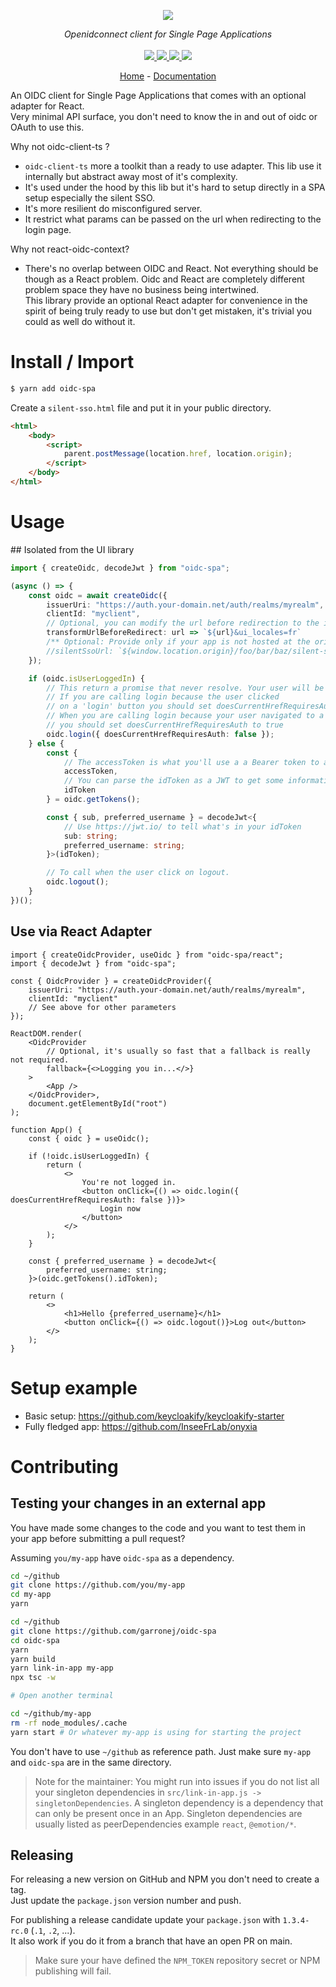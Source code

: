 <p align="center">
    <img src="https://user-images.githubusercontent.com/6702424/80216211-00ef5280-863e-11ea-81de-59f3a3d4b8e4.png">  
</p>
<p align="center">
    <i>Openidconnect client for Single Page Applications</i>
    <br>
    <br>
    <a href="https://github.com/garronej/oidc-spa/actions">
      <img src="https://github.com/garronej/oidc-spa/workflows/ci/badge.svg?branch=main">
    </a>
    <a href="https://bundlephobia.com/package/oidc-spa">
      <img src="https://img.shields.io/bundlephobia/minzip/oidc-spa">
    </a>
    <a href="https://www.npmjs.com/package/oidc-spa">
      <img src="https://img.shields.io/npm/dw/oidc-spa">
    </a>
    <a href="https://github.com/garronej/oidc-spa/blob/main/LICENSE">
      <img src="https://img.shields.io/npm/l/oidc-spa">
    </a>
</p>
<p align="center">
  <a href="https://github.com/garronej/oidc-spa">Home</a>
  -
  <a href="https://github.com/garronej/oidc-spa">Documentation</a>
</p>

An OIDC client for Single Page Applications that comes with an optional adapter for React.  
Very minimal API surface, you don't need to know the in and out of oidc or OAuth to use this.

Why not oidc-client-ts ?

-   `oidc-client-ts` more a toolkit than a ready to use adapter. This lib use it internally but abstract away most of it's complexity.
-   It's used under the hood by this lib but it's hard to setup directly in a SPA setup especially the silent SSO.
-   It's more resilient do misconfigured server.
-   It restrict what params can be passed on the url when redirecting to the login page.

Why not react-oidc-context?

-   There's no overlap between OIDC and React. Not everything should be though as a React problem. Oidc and React are
    completely different problem space they have no business being intertwined.  
    This library provide an optional React adapter for convenience in the spirit of being truly ready to use but don't
    get mistaken, it's trivial you could as well do without it.

# Install / Import

```bash
$ yarn add oidc-spa
```

Create a `silent-sso.html` file and put it in your public directory.

```html
<html>
    <body>
        <script>
            parent.postMessage(location.href, location.origin);
        </script>
    </body>
</html>
```

# Usage

## Isolated from the UI library

```ts
import { createOidc, decodeJwt } from "oidc-spa";

(async () => {
    const oidc = await createOidc({
        issuerUri: "https://auth.your-domain.net/auth/realms/myrealm",
        clientId: "myclient",
        // Optional, you can modify the url before redirection to the identity server
        transformUrlBeforeRedirect: url => `${url}&ui_locales=fr`
        /** Optional: Provide only if your app is not hosted at the origin  */
        //silentSsoUrl: `${window.location.origin}/foo/bar/baz/silent-sso.html`,
    });

    if (oidc.isUserLoggedIn) {
        // This return a promise that never resolve. Your user will be redirected to the identity server.
        // If you are calling login because the user clicked
        // on a 'login' button you should set doesCurrentHrefRequiresAuth to false.
        // When you are calling login because your user navigated to a path that require authentication
        // you should set doesCurrentHrefRequiresAuth to true
        oidc.login({ doesCurrentHrefRequiresAuth: false });
    } else {
        const {
            // The accessToken is what you'll use a a Bearer token to authenticate to your APIs
            accessToken,
            // You can parse the idToken as a JWT to get some information about the user.
            idToken
        } = oidc.getTokens();

        const { sub, preferred_username } = decodeJwt<{
            // Use https://jwt.io/ to tell what's in your idToken
            sub: string;
            preferred_username: string;
        }>(idToken);

        // To call when the user click on logout.
        oidc.logout();
    }
})();
```

## Use via React Adapter

```tsx
import { createOidcProvider, useOidc } from "oidc-spa/react";
import { decodeJwt } from "oidc-spa";

const { OidcProvider } = createOidcProvider({
    issuerUri: "https://auth.your-domain.net/auth/realms/myrealm",
    clientId: "myclient"
    // See above for other parameters
});

ReactDOM.render(
    <OidcProvider
        // Optional, it's usually so fast that a fallback is really not required.
        fallback={<>Logging you in...</>}
    >
        <App />
    </OidcProvider>,
    document.getElementById("root")
);

function App() {
    const { oidc } = useOidc();

    if (!oidc.isUserLoggedIn) {
        return (
            <>
                You're not logged in.
                <button onClick={() => oidc.login({ doesCurrentHrefRequiresAuth: false })}>
                    Login now
                </button>
            </>
        );
    }

    const { preferred_username } = decodeJwt<{
        preferred_username: string;
    }>(oidc.getTokens().idToken);

    return (
        <>
            <h1>Hello {preferred_username}</h1>
            <button onClick={() => oidc.logout()}>Log out</button>
        </>
    );
}
```

# Setup example

-   Basic setup: https://github.com/keycloakify/keycloakify-starter
-   Fully fledged app: https://github.com/InseeFrLab/onyxia

# Contributing

## Testing your changes in an external app

You have made some changes to the code and you want to test them
in your app before submitting a pull request?

Assuming `you/my-app` have `oidc-spa` as a dependency.

```bash
cd ~/github
git clone https://github.com/you/my-app
cd my-app
yarn

cd ~/github
git clone https://github.com/garronej/oidc-spa
cd oidc-spa
yarn
yarn build
yarn link-in-app my-app
npx tsc -w

# Open another terminal

cd ~/github/my-app
rm -rf node_modules/.cache
yarn start # Or whatever my-app is using for starting the project
```

You don't have to use `~/github` as reference path. Just make sure `my-app` and `oidc-spa`
are in the same directory.

> Note for the maintainer: You might run into issues if you do not list all your singleton dependencies in
> `src/link-in-app.js -> singletonDependencies`. A singleton dependency is a dependency that can
> only be present once in an App. Singleton dependencies are usually listed as peerDependencies example `react`, `@emotion/*`.

## Releasing

For releasing a new version on GitHub and NPM you don't need to create a tag.  
Just update the `package.json` version number and push.

For publishing a release candidate update your `package.json` with `1.3.4-rc.0` (`.1`, `.2`, ...).  
It also work if you do it from a branch that have an open PR on main.

> Make sure your have defined the `NPM_TOKEN` repository secret or NPM publishing will fail.
